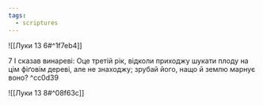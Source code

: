 ```yaml
---
tags:
  - scriptures
---
```


![[Луки 13 6#^1f7eb4]]

7 І сказав винареві: Оце третій рік, відколи приходжу шукати плоду на цім фіґовім дереві, але не знаходжу; зрубай його, нащо й землю марнує воно? ^cc0d39

![[Луки 13 8#^08f63c]]
